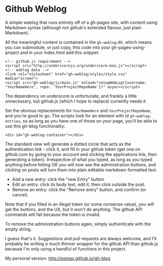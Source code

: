 Github Weblog
=============

A simple weblog that runs entirely off of a gh-pages site,
with content using Markdown syntax (although not github's
extended flavour, just plain Markdown).

All the meaningful content is contained in the `gh-weblog`
dir, which means you can submodule, or just copy, this code
into your gh-pages-using-project and in your index.html
add this snippet:

```
<!-- github.js requirement -->
<script src="http://underscorejs.org/underscore-min.js"></script>
<!-- weblog data -->
<link rel="stylesheet" href="gh-weblog/styles/style.css" media="screen">
<script src="gh-weblog/js/main.js" onload="setupWebLog({username: 'YourNameHere', repo: 'YourProjectRepoName'})" async></script>
```

The dependency on underscore is unfortunate, and frankly a
little unnecessary, but github.js (which I hope to replace)
currently needs it.

Set the obvious replacements for `YourNameHere` and
`YourProjectRepoName`, and you're good to go. The scripts
look for an element with id `gh-weblog-entries`, so as long
as you have one of those on your page, you'll be able to
use this gh-blog functionality:

```
<div id="gh-weblog-container"></div>
```

The standard view will generate a dotted circle that acts
as the authentication link - click it, and fill in your
github token (get one on github.com by going to your
account and clicking the applications link, then generating
a token). Irrespective of what you typed, as long as you
typed anything before hitting OK you will now see the
administration buttons, and clicking on posts will turn
them into plain editable markdown formatted text.

* Add a new entry: click the "new Entry" button
* Edit an entry: click its body text, edit it, then click outside the post.
* Remove an entry: click the "Remove entry" button, and confirm (or cancel).

Note that if you filled in an illegal token (or some
nonsense value), you will get the buttons, and the UX,
but it won't do anything. The github API commands will
fail because the token is invalid.

To remove the administration buttons again, simply
authenticate with the empty string.

I guess that's it. Suggestions and pull requests are
always welcome, and I'll probably be writing a much
thinner wrapper for the github API than github.js
because I'm only using a handful of functions in
this project.

My personal version: http://pomax.github.io/gh-blog
